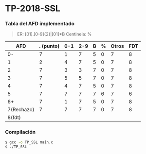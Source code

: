 # TP-2018-SSL

### Tabla del AFD implementado

> ER: \[01]\.\[0-9]{2}|\[01]*B
> Centinela: %

|    AFD     | . (punto) | 0-1 | 2-9 | B | % | Otros | FDT |
|------------|-----------|-----|-----|---|---|-------|-----|
| 0-         |         7 |   1 |   7 | 5 | 0 |     7 |   8 |
| 1          |         2 |   4 |   7 | 5 | 0 |     7 |   8 |
| 2          |         7 |   3 |   3 | 7 | 0 |     7 |   8 |
| 3          |         7 |   5 |   5 | 7 | 0 |     7 |   8 |
| 4          |         7 |   4 |   7 | 5 | 0 |     7 |   8 |
| 5          |         7 |   7 |   7 | 7 | 6 |     7 |   6 |
| 6+         |         7 |   1 |   7 | 5 | 0 |     7 |   8 |
| 7(Rechazo) |         7 |   7 |   7 | 7 | 0 |     7 |   8 |
| 8(fdt)     |           |     |     |   |   |       |     |

### Compilación

```sh
$ gcc -o TP_SSL main.c
$ ./TP_SSL
```

